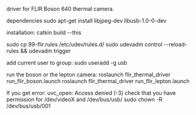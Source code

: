 driver for FLIR Boson 640 thermal camera.

dependencies
sudo apt-get install libjpeg-dev libusb-1.0-0-dev

installation: 
catkin build --this

sudo cp 99-flir.rules /etc/udev/rules.d/
sudo udevadm control --reload-rules && udevadm trigger

add current user to group:
sudo useradd -g <userName> usb

run the boson or the lepton camera:
roslaunch flir_thermal_driver run_flir_boson.launch
roslaunch flir_thermal_driver run_flir_lepton.launch

If you get error: uvc_open: Access denied (-3)
    check that you have permission for /dev/videoX and /dev/bus/usb/
    sudo chown -R <userName> /dev/bus/usb/001
